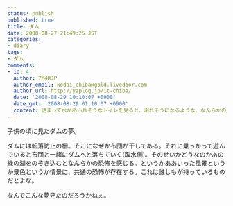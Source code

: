 ```yaml
---
status: publish
published: true
title: ダム
date: 2008-08-27 21:49:25 JST
categories:
- diary
tags:
- ダム
comments:
- id: 4
  author: 7M4RJP
  author_email: kodai_chiba@gold.livedoor.com
  author_url: http://yaplog.jp/it-chiba/
  date: '2008-08-29 10:10:07 +0900'
  date_gmt: '2008-08-29 01:10:07 +0900'
  content: 詰まって水があふれそうなトイレを見ると、溺れそうになるような、なんらかの恐怖を感じます。
---
```

子供の頃に見たダムの夢。

ダムには転落防止の柵。そこになぜか布団が干してある。それに乗っかって遊んでいると布団と一緒にダムへと落ちていく(取水側)。そのせいかどうなのかあの緑の湖をのぞき込むとなんらかの恐怖を感じる。というかああいった風景というか景色というか情景に、共通の恐怖が存在する。これは誰しもが持っているものだとよな。

なんでこんな夢見たのだろうかねぇ。
